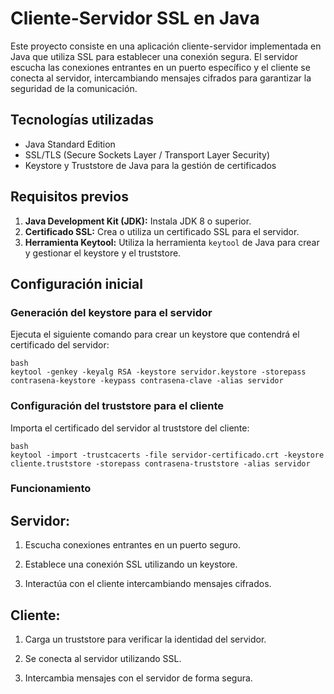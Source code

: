 # Cliente-Servidor SSL en Java

Este proyecto consiste en una aplicación cliente-servidor implementada en Java que utiliza SSL para establecer una conexión segura. El servidor escucha las conexiones entrantes en un puerto específico y el cliente se conecta al servidor, intercambiando mensajes cifrados para garantizar la seguridad de la comunicación.

## Tecnologías utilizadas
- Java Standard Edition
- SSL/TLS (Secure Sockets Layer / Transport Layer Security)
- Keystore y Truststore de Java para la gestión de certificados

## Requisitos previos
1. **Java Development Kit (JDK):** Instala JDK 8 o superior.
2. **Certificado SSL:** Crea o utiliza un certificado SSL para el servidor.
3. **Herramienta Keytool:** Utiliza la herramienta `keytool` de Java para crear y gestionar el keystore y el truststore.

## Configuración inicial

### Generación del keystore para el servidor
Ejecuta el siguiente comando para crear un keystore que contendrá el certificado del servidor:
```
bash
keytool -genkey -keyalg RSA -keystore servidor.keystore -storepass contrasena-keystore -keypass contrasena-clave -alias servidor
```

### Configuración del truststore para el cliente
Importa el certificado del servidor al truststore del cliente:

```
bash
keytool -import -trustcacerts -file servidor-certificado.crt -keystore cliente.truststore -storepass contrasena-truststore -alias servidor
```

### Funcionamiento
## Servidor:

1. Escucha conexiones entrantes en un puerto seguro.

2. Establece una conexión SSL utilizando un keystore.

3. Interactúa con el cliente intercambiando mensajes cifrados.

## Cliente:

1. Carga un truststore para verificar la identidad del servidor.

2. Se conecta al servidor utilizando SSL.

3. Intercambia mensajes con el servidor de forma segura.
